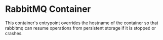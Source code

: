 # RabbitMQ Container

This container's entrypoint overrides the hostname of the container so that rabbitmq can 
resume operations from persistent storage if it is stopped or crashes.


